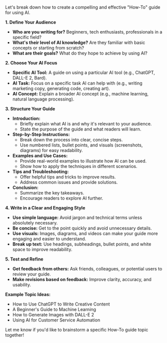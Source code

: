  

Let's break down how to create a compelling and effective "How-To" guide for using AI.

**1.  Define Your Audience**

* **Who are you writing for?** Beginners, tech enthusiasts, professionals in a specific field? 
* **What's their level of AI knowledge?**  Are they familiar with basic concepts or starting from scratch?
* **What are their goals?** What do they hope to achieve by using AI?

**2. Choose Your AI Focus**

* **Specific AI Tool:** A guide on using a particular AI tool (e.g., ChatGPT, DALL-E 2, Bard).
* **AI Task:**  Focus on a specific task AI can help with (e.g., writing marketing copy, generating code, creating art).
* **AI Concept:** Explain a broader AI concept (e.g., machine learning, natural language processing).

**3. Structure Your Guide**

* **Introduction:**
    * Briefly explain what AI is and why it's relevant to your audience.
    * State the purpose of the guide and what readers will learn.
* **Step-by-Step Instructions:**
    * Break down the process into clear, concise steps.
    * Use numbered lists, bullet points, and visuals (screenshots, diagrams) for easy readability.
* **Examples and Use Cases:**
    * Provide real-world examples to illustrate how AI can be used.
    * Show how to apply the techniques in different scenarios.
* **Tips and Troubleshooting:**
    * Offer helpful tips and tricks to improve results.
    * Address common issues and provide solutions.
* **Conclusion:**
    * Summarize the key takeaways.
    * Encourage readers to explore AI further.

**4.  Write in a Clear and Engaging Style**

* **Use simple language:** Avoid jargon and technical terms unless absolutely necessary.
* **Be concise:** Get to the point quickly and avoid unnecessary details.
* **Use visuals:** Images, diagrams, and videos can make your guide more engaging and easier to understand.
* **Break up text:** Use headings, subheadings, bullet points, and white space to improve readability.

**5.  Test and Refine**

* **Get feedback from others:** Ask friends, colleagues, or potential users to review your guide.
* **Make revisions based on feedback:**  Improve clarity, accuracy, and usability.

**Example Topic Ideas:**

* How to Use ChatGPT to Write Creative Content
* A Beginner's Guide to Machine Learning
* How to Generate Images with DALL-E 2
* Using AI for Customer Service Automation


Let me know if you'd like to brainstorm a specific How-To guide topic together!
